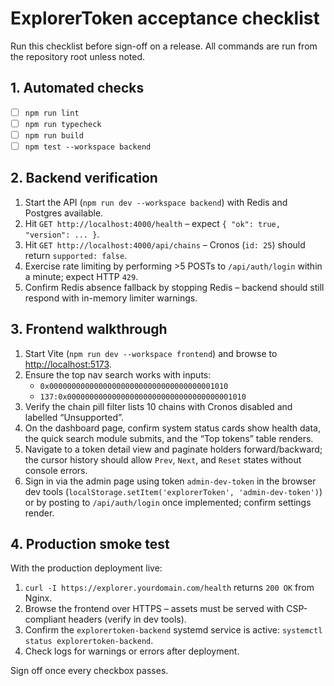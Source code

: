 # ExplorerToken acceptance checklist

Run this checklist before sign-off on a release. All commands are run from the repository root unless noted.

## 1. Automated checks

- [ ] `npm run lint`
- [ ] `npm run typecheck`
- [ ] `npm run build`
- [ ] `npm test --workspace backend`

## 2. Backend verification

1. Start the API (`npm run dev --workspace backend`) with Redis and Postgres available.
2. Hit `GET http://localhost:4000/health` – expect `{ "ok": true, "version": ... }`.
3. Hit `GET http://localhost:4000/api/chains` – Cronos (`id: 25`) should return `supported: false`.
4. Exercise rate limiting by performing >5 POSTs to `/api/auth/login` within a minute; expect HTTP `429`.
5. Confirm Redis absence fallback by stopping Redis – backend should still respond with in-memory limiter warnings.

## 3. Frontend walkthrough

1. Start Vite (`npm run dev --workspace frontend`) and browse to <http://localhost:5173>.
2. Ensure the top nav search works with inputs:
   - `0x0000000000000000000000000000000000001010`
   - `137:0x0000000000000000000000000000000000001010`
3. Verify the chain pill filter lists 10 chains with Cronos disabled and labelled “Unsupported”.
4. On the dashboard page, confirm system status cards show health data, the quick search module submits, and the “Top tokens” table renders.
5. Navigate to a token detail view and paginate holders forward/backward; the cursor history should allow `Prev`, `Next`, and `Reset` states without console errors.
6. Sign in via the admin page using token `admin-dev-token` in the browser dev tools (`localStorage.setItem('explorerToken', 'admin-dev-token')`) or by posting to `/api/auth/login` once implemented; confirm settings render.

## 4. Production smoke test

With the production deployment live:

1. `curl -I https://explorer.yourdomain.com/health` returns `200 OK` from Nginx.
2. Browse the frontend over HTTPS – assets must be served with CSP-compliant headers (verify in dev tools).
3. Confirm the `explorertoken-backend` systemd service is active: `systemctl status explorertoken-backend`.
4. Check logs for warnings or errors after deployment.

Sign off once every checkbox passes.
